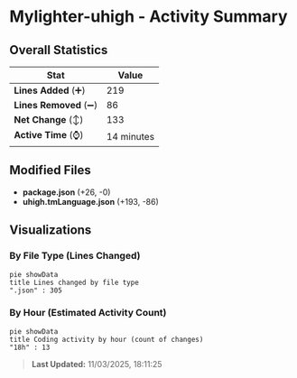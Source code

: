 # Mylighter-uhigh - Activity Summary 

## Overall Statistics

| Stat                   | Value                                                             |
| ---------------------- | ----------------------------------------------------------------- |
| **Lines Added** (➕)   | 219                                          |
| **Lines Removed** (➖) | 86                                        |
| **Net Change** (↕)    | 133                |
| **Active Time** (⌚)   | 14 minutes |


## Modified Files
- **package.json** (+26, -0)
- **uhigh.tmLanguage.json** (+193, -86)

## Visualizations

### By File Type (Lines Changed)

```mermaid
pie showData
title Lines changed by file type
".json" : 305
```

### By Hour (Estimated Activity Count)

```mermaid
pie showData
title Coding activity by hour (count of changes)
"18h" : 13
```


> **Last Updated:** 11/03/2025, 18:11:25
